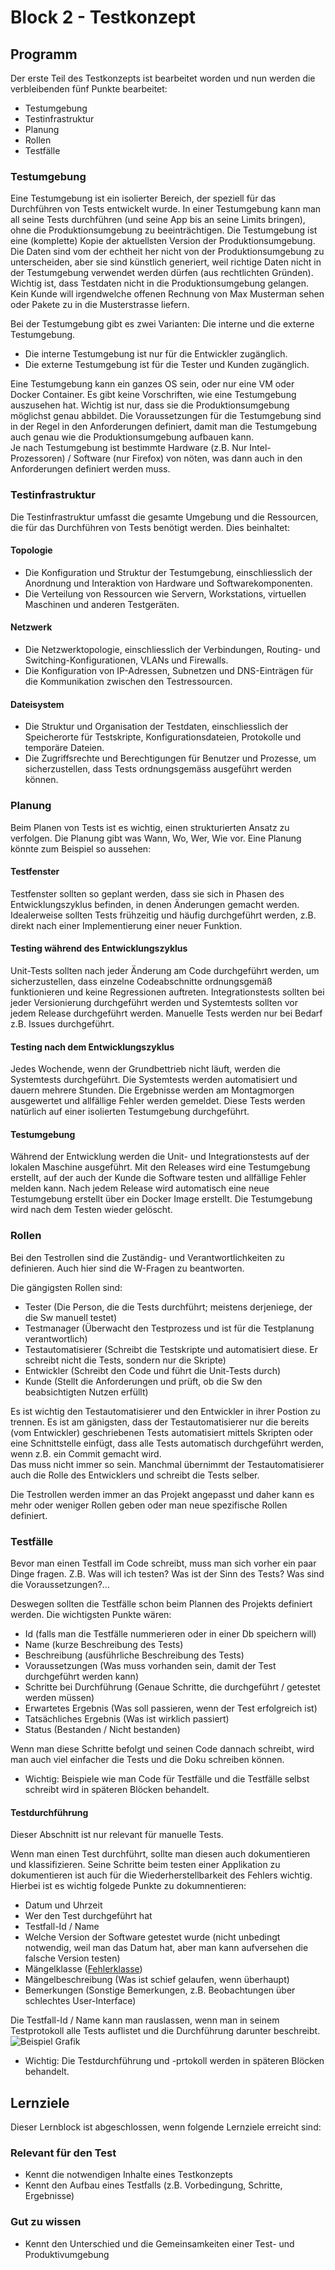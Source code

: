 # Block 2 - Testkonzept

## Programm

Der erste Teil des Testkonzepts ist bearbeitet worden und nun werden die verbleibenden fünf Punkte bearbeitet:

- Testumgebung
- Testinfrastruktur
- Planung
- Rollen
- Testfälle

### Testumgebung

Eine Testumgebung ist ein isolierter Bereich, der speziell für das Durchführen von Tests entwickelt wurde. In einer Testumgebung kann man all seine Tests durchführen (und seine App bis an seine Limits bringen), ohne die Produktionsumgebung zu beeinträchtigen. Die Testumgebung ist eine (komplette) Kopie der aktuellsten Version der Produktionsumgebung. Die Daten sind vom der echtheit her nicht von der Produktionsumgebung zu unterscheiden, aber sie sind künstlich generiert, weil richtige Daten nicht in der Testumgebung verwendet werden dürfen (aus rechtlichten Gründen).  
Wichtig ist, dass Testdaten nicht in die Produktionsumgebung gelangen. Kein Kunde will irgendwelche offenen Rechnung von Max Musterman sehen oder Pakete zu in die Musterstrasse liefern.

Bei der Testumgebung gibt es zwei Varianten: Die interne und die externe Testumgebung.

- Die interne Testumgebung ist nur für die Entwickler zugänglich.
- Die externe Testumgebung ist für die Tester und Kunden zugänglich.

Eine Testumgebung kann ein ganzes OS sein, oder nur eine VM oder Docker Container. Es gibt keine Vorschriften, wie eine Testumgebung auszusehen hat. Wichtig ist nur, dass sie die Produktionsumgebung möglichst genau abbildet. Die Voraussetzungen für die Testumgebung sind in der Regel in den Anforderungen definiert, damit man die Testumgebung auch genau wie die Produktionsumgebung aufbauen kann.  
Je nach Testumgebung ist bestimmte Hardware (z.B. Nur Intel-Prozessoren) / Software (nur Firefox) von nöten, was dann auch in den Anforderungen definiert werden muss.

### Testinfrastruktur

Die Testinfrastruktur umfasst die gesamte Umgebung und die Ressourcen, die für das Durchführen von Tests benötigt werden. Dies beinhaltet:

#### Topologie

- Die Konfiguration und Struktur der Testumgebung, einschliesslich der Anordnung und Interaktion von Hardware und Softwarekomponenten.
- Die Verteilung von Ressourcen wie Servern, Workstations, virtuellen Maschinen und anderen Testgeräten.

#### Netzwerk

- Die Netzwerktopologie, einschliesslich der Verbindungen, Routing- und Switching-Konfigurationen, VLANs und Firewalls.
- Die Konfiguration von IP-Adressen, Subnetzen und DNS-Einträgen für die Kommunikation zwischen den Testressourcen.

#### Dateisystem

- Die Struktur und Organisation der Testdaten, einschliesslich der Speicherorte für Testskripte, Konfigurationsdateien, Protokolle und temporäre Dateien.
- Die Zugriffsrechte und Berechtigungen für Benutzer und Prozesse, um sicherzustellen, dass Tests ordnungsgemäss ausgeführt werden können.

### Planung

Beim Planen von Tests ist es wichtig, einen strukturierten Ansatz zu verfolgen. Die Planung gibt was Wann, Wo, Wer, Wie vor.
Eine Planung könnte zum Beispiel so aussehen:

#### Testfenster

Testfenster sollten so geplant werden, dass sie sich in Phasen des Entwicklungszyklus befinden, in denen Änderungen gemacht werden. Idealerweise sollten Tests frühzeitig und häufig durchgeführt werden, z.B. direkt nach einer Implementierung einer neuer Funktion.

#### Testing während des Entwicklungszyklus

Unit-Tests sollten nach jeder Änderung am Code durchgeführt werden, um sicherzustellen, dass einzelne Codeabschnitte ordnungsgemäß funktionieren und keine Regressionen auftreten. Integrationstests sollten bei jeder Versionierung durchgeführt werden und Systemtests sollten vor jedem Release durchgeführt werden. Manuelle Tests werden nur bei Bedarf z.B. Issues durchgeführt.

#### Testing nach dem Entwicklungszyklus

Jedes Wochende, wenn der Grundbettrieb nicht läuft, werden die Systemtests durchgeführt. Die Systemtests werden automatisiert und dauern mehrere Stunden. Die Ergebnisse werden am Montagmorgen ausgewertet und allfällige Fehler werden gemeldet. Diese Tests werden natürlich auf einer isolierten Testumgebung durchgeführt.

#### Testumgebung

Während der Entwicklung werden die Unit- und Integrationstests auf der lokalen Maschine ausgeführt. Mit den Releases wird eine Testumgebung erstellt, auf der auch der Kunde die Software testen und allfällige Fehler melden kann. Nach jedem Release wird automatisch eine neue Testumgebung erstellt über ein Docker Image erstellt. Die Testumgebung wird nach dem Testen wieder gelöscht.

### Rollen

Bei den Testrollen sind die Zuständig- und Verantwortlichkeiten zu definieren. Auch hier sind die W-Fragen zu beantworten.

Die gängigsten Rollen sind:

- Tester (Die Person, die die Tests durchführt; meistens derjeniege, der die Sw manuell testet)
- Testmanager (Überwacht den Testprozess und ist für die Testplanung verantwortlich)
- Testautomatisierer (Schreibt die Testskripte und automatisiert diese. Er schreibt nicht die Tests, sondern nur die Skripte)
- Entwickler (Schreibt den Code und führt die Unit-Tests durch)
- Kunde (Stellt die Anforderungen und prüft, ob die Sw den beabsichtigten Nutzen erfüllt)

Es ist wichtig den Testautomatisierer und den Entwickler in ihrer Postion zu trennen. Es ist am gänigsten, dass der Testautomatisierer nur die bereits (vom Entwickler) geschriebenen Tests automatisiert mittels Skripten oder eine Schnittstelle einfügt, dass alle Tests automatisch durchgeführt werden, wenn z.B. ein Commit gemacht wird.  
Das muss nicht immer so sein. Manchmal übernimmt der Testautomatisierer auch die Rolle des Entwicklers und schreibt die Tests selber.

Die Testrollen werden immer an das Projekt angepasst und daher kann es mehr oder weniger Rollen geben oder man neue spezifische Rollen definiert.

### Testfälle

Bevor man einen Testfall im Code schreibt, muss man sich vorher ein paar Dinge fragen. Z.B. Was will ich testen? Was ist der Sinn des Tests? Was sind die Voraussetzungen?...

Deswegen sollten die Testfälle schon beim Plannen des Projekts definiert werden. Die wichtigsten Punkte wären:

- Id (falls man die Testfälle nummerieren oder in einer Db speichern will)
- Name (kurze Beschreibung des Tests)
- Beschreibung (ausführliche Beschreibung des Tests)
- Voraussetzungen (Was muss vorhanden sein, damit der Test durchgeführt werden kann)
- Schritte bei Durchführung (Genaue Schritte, die durchgeführt / getestet werden müssen)
- Erwartetes Ergebnis (Was soll passieren, wenn der Test erfolgreich ist)
- Tatsächliches Ergebnis (Was ist wirklich passiert)
- Status (Bestanden / Nicht bestanden)

Wenn man diese Schritte befolgt und seinen Code dannach schreibt, wird man auch viel einfacher die Tests und die Doku schreiben können.

- Wichtig: Beispiele wie man Code für Testfälle und die Testfälle selbst schreibt wird in späteren Blöcken behandelt.

#### Testdurchführung

Dieser Abschnitt ist nur relevant für manuelle Tests.

Wenn man einen Test durchführt, sollte man diesen auch dokumentieren und klassifizieren. Seine Schritte beim testen einer Applikation zu dokumentieren ist auch für die Wiederherstellbarkeit des Fehlers wichtig. Hierbei ist es wichtig folgede Punkte zu dokumnentieren:

- Datum und Uhrzeit
- Wer den Test durchgeführt hat
- Testfall-Id / Name
- Welche Version der Software getestet wurde (nicht unbedingt notwendig, weil man das Datum hat, aber man kann aufversehen die falsche Version testen)
- Mängelklasse ([Fehlerklasse](./B1.md#fehlerklassifizierung))
- Mängelbeschreibung (Was ist schief gelaufen, wenn überhaupt)
- Bemerkungen (Sonstige Bemerkungen, z.B. Beobachtungen über schlechtes User-Interface)

Die Testfall-Id / Name kann man rauslassen, wenn man in seinem Testprotokoll alle Tests auflistet und die Durchführung darunter beschreibt.
![Beispiel Grafik](./assets/testfall_und_ergebnis.png)

- Wichtig: Die Testdurchführung und -prtokoll werden in späteren Blöcken behandelt.

## Lernziele

Dieser Lernblock ist abgeschlossen, wenn folgende Lernziele erreicht sind:

### Relevant für den Test

- Kennt die notwendigen Inhalte eines Testkonzepts
- Kennt den Aufbau eines Testfalls (z.B. Vorbedingung, Schritte, Ergebnisse)

### Gut zu wissen

- Kennt den Unterschied und die Gemeinsamkeiten einer Test- und Produktivumgebung
